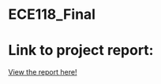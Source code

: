 # ECE118_Final

# Link to project report:
[View the report  here!](file:///Users/mathias/Downloads/Final_Report.pdf)
 
